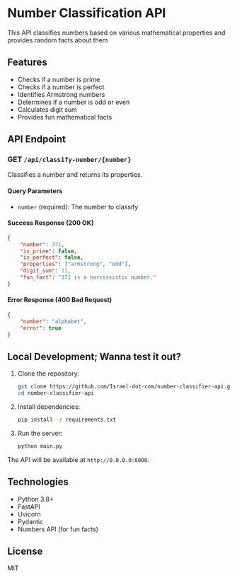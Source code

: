 # Number Classification API

This API classifies numbers based on various mathematical properties and provides random facts about them

## Features

- Checks if a number is prime
- Checks if a number is perfect
- Identifies Armstrong numbers
- Determines if a number is odd or even
- Calculates digit sum
- Provides fun mathematical facts

## API Endpoint

### GET `/api/classify-number/{number}`

Classifies a number and returns its properties.

#### Query Parameters

- `number` (required): The number to classify

#### Success Response (200 OK)

```json
{
    "number": 371,
    "is_prime": false,
    "is_perfect": false,
    "properties": ["armstrong", "odd"],
    "digit_sum": 11,
    "fun_fact": "371 is a narcissistic number."
}
```

#### Error Response (400 Bad Request)

```json
{
    "number": "alphabet",
    "error": true
}
```

## Local Development; Wanna test it out?

1. Clone the repository:
   ```bash
   git clone https://github.com/Israel-dot-com/number-classifier-api.git
   cd number-classifier-api
   ```

2. Install dependencies:
   ```bash
   pip install -r requirements.txt
   ```

3. Run the server:
   ```bash
   python main.py
   ```

The API will be available at `http://0.0.0.0:8000`.


## Technologies

- Python 3.8+
- FastAPI
- Uvicorn
- Pydantic
- Numbers API (for fun facts)

## License

MIT